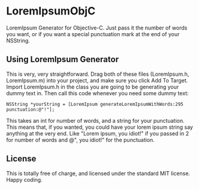 LoremIpsumObjC
==============

LoremIpsum Generator for Objective-C. Just pass it the number of words you want, or if you want a special punctuation mark at the end of your NSString.

## Using LoremIpsum Generator ##

This is very, very straightforward. Drag both of these files (LoremIpsum.h, LoremIpsum.m) into your project, and make sure you click Add To Target. Import LoremIpsum.h in the class you are going to be generating your dummy text in. Then call this code whenever you need some dummy text:

```shell
NSString *yourString = [LoremIpsum generateLoremIpsumWithWords:295 punctuation:@"!"];
```

This takes an int for number of words, and a string for your punctuation. This means that, if you wanted, you could have your lorem ipsum string say anything at the very end. Like "Lorem ipsum, you idiot!" if you passed in 2 for number of words and @", you idiot!" for the punctuation.

## License ##

This is totally free of charge, and licensed under the standard MIT license. Happy coding.
